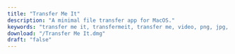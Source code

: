 ```yaml
---
title: "Transfer Me It"
description: "A minimal file transfer app for MacOS."
keywords: "transfer me it, transfermeit, transfer me, video, png, jpg, mp4, file, send, transfer, me, it, transfer, file transfer, send files, mac, osx, mac to mac"
download: "/Transfer Me It.dmg"
draft: "false"
---
```

